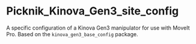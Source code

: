# Picknik_Kinova_Gen3_site_config

A specific configuration of a Kinova Gen3 manipulator for use with MoveIt Pro. Based on the `kinova_gen3_base_config` package.
